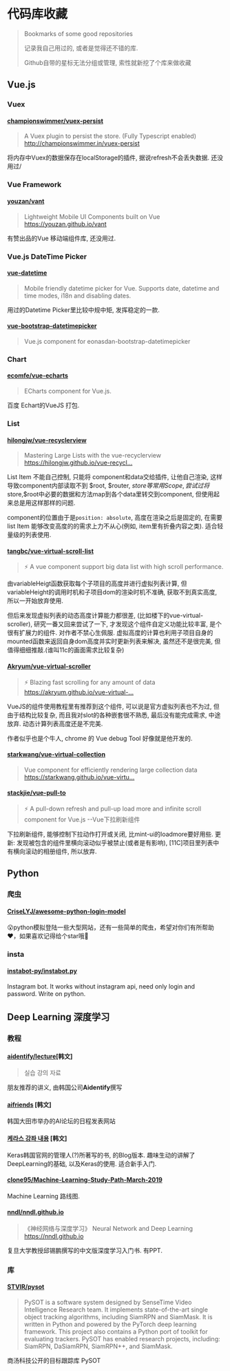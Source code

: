 # 代码库收藏
> Bookmarks of some good repositories
>
> 记录我自己用过的, 或者是觉得还不错的库.
>
> Github自带的星标无法分组或管理, 索性就新挖了个库来做收藏

## Vue.js
### Vuex
#### [championswimmer/vuex-persist](https://github.com/championswimmer/vuex-persist)
> A Vuex plugin to persist the store. (Fully Typescript enabled) http://championswimmer.in/vuex-persist

将内存中Vuex的数据保存在localStorage的插件, 据说refresh不会丢失数据. 还没用过/

### Vue Framework

#### [youzan/vant](https://github.com/youzan/vant)
> Lightweight Mobile UI Components built on Vue https://youzan.github.io/vant

有赞出品的Vue 移动端组件库,  还没用过.

### Vue.js DateTime Picker

#### [vue-datetime](https://github.com/mariomka/vue-datetime)
> Mobile friendly datetime picker for Vue. Supports date, datetime and time modes, i18n and disabling dates.

用过的Datetime Picker里比较中规中矩, 发挥稳定的一款.

#### [vue-bootstrap-datetimepicker](https://github.com/ankurk91/vue-bootstrap-datetimepicker)
> Vue.js component for eonasdan-bootstrap-datetimepicker

### Chart

#### [ecomfe/vue-echarts](https://github.com/ecomfe/vue-echarts)
> ECharts component for Vue.js.

百度 Echart的VueJS 打包.

### List

#### [hilongjw/vue-recyclerview](https://github.com/hilongjw/vue-recyclerview)
> Mastering Large Lists with the vue-recyclerview https://hilongjw.github.io/vue-recycl…

List Item 不能自己控制, 只能将 component和data交给插件, 让他自己渲染, 这样导致component内部读取不到 $root, $router, $store 等常用Scope, 
尝试过将$store,$root中必要的数据和方法map到各个data里转交到component, 但使用起来总是用这样那样的问题.

component的位置由于是`position: absolute`, 高度在渲染之后是固定的, 在需要list Item 能够改变高度的的需求上力不从心(例如, item里有折叠内容之类).
适合轻量级的列表使用.

#### [tangbc/vue-virtual-scroll-list](https://github.com/tangbc/vue-virtual-scroll-list)
> ⚡️ A vue component support big data list with high scroll performance.

由variableHeigt函数获取每个子项目的高度并进行虚拟列表计算, 但variableHeight的调用时机和子项目dom的渲染时机不准确, 获取不到真实高度, 
所以一开始放弃使用.

但后来发现虚拟列表的动态高度计算能力都很差, (比如楼下的vue-virtual-scroller), 研究一番又回来尝试了一下,
才发现这个组件自定义功能比较丰富, 是个很有扩展力的组件. 对作者不禁心生佩服.
虚拟高度的计算也利用子项目自身的mounted函数来返回自身dom高度并实时更新列表来解决,  虽然还不是很完美, 但值得细细推敲.(谁叫11c的画面需求比较复杂)

#### [Akryum/vue-virtual-scroller](https://github.com/Akryum/vue-virtual-scroller)
> ⚡️ Blazing fast scrolling for any amount of data https://akryum.github.io/vue-virtual-…

VueJS的组件使用教程里有推荐到这个组件, 可以说是官方虚拟列表也不为过, 但由于结构比较复杂, 而且我对slot的各种嵌套很不熟悉, 最后没有能完成需求, 中途放弃. 
动态计算列表高度还是不完美.

作者似乎也是个牛人, chrome 的 Vue debug Tool 好像就是他开发的.

#### [starkwang/vue-virtual-collection](https://github.com/starkwang/vue-virtual-collection)
>Vue component for efficiently rendering large collection data https://starkwang.github.io/vue-virtu…

#### [stackjie/vue-pull-to](https://github.com/stackjie/vue-pull-to)
>⚡️ A pull-down refresh and pull-up load more and infinite scroll component for Vue.js --Vue下拉刷新组件

下拉刷新组件, 能够控制下拉动作打开或关闭, 比mint-ui的loadmore要好用些. 
更新: 发现被包含的组件里横向滚动似乎被禁止(或者是有影响), [11C]项目里列表中有横向滚动的相册组件, 所以放弃.

## Python
### 爬虫
#### [CriseLYJ/awesome-python-login-model](https://github.com/CriseLYJ/awesome-python-login-model)
😮python模拟登陆一些大型网站，还有一些简单的爬虫，希望对你们有所帮助❤️，如果喜欢记得给个star哦🌟

### insta 
#### [instabot-py/instabot.py](https://github.com/instabot-py/instabot.py)
Instagram bot. It works without instagram api, need only login and password. Write on python.

## Deep Learning 深度学习

### 教程

#### [aidentify/lecture](https://github.com/aidentify/lecture)[韩文]
> 실습 강의 자료

朋友推荐的讲义, 由韩国公司**Aidentify**撰写

#### [aifriends](https://aifriends.github.io/) [韩文]
韩国大田市举办的AI论坛的日程发表网站

#### [케라스 강좌 내용](https://tykimos.github.io/lecture/) [韩文]
Keras韩国官网的管理人(?)所著写的书, 的Blog版本. 趣味生动的讲解了DeepLearning的基础, 以及Keras的使用.
适合新手入门.

#### [clone95/Machine-Learning-Study-Path-March-2019](https://github.com/clone95/Machine-Learning-Study-Path-March-2019)
Machine Learning 路线图.

#### [nndl/nndl.github.io](https://github.com/nndl/nndl.github.io)
> 《神经网络与深度学习》 Neural Network and Deep Learning https://nndl.github.io

复旦大学教授邱锡鹏撰写的中文版深度学习入门书. 有PPT.

### 库
#### [STVIR/pysot](https://github.com/STVIR/pysot)
> PySOT is a software system designed by SenseTime Video Intelligence Research team. It implements state-of-the-art single object tracking algorithms, including SiamRPN and SiamMask. It is written in Python and powered by the PyTorch deep learning framework. This project also contains a Python port of toolkit for evaluating trackers.
PySOT has enabled research projects, including: SiamRPN, DaSiamRPN, SiamRPN++, and SiamMask.

商汤科技公开的目标跟踪库 PySOT
